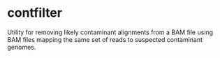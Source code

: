 # contfilter
Utility for removing likely contaminant alignments from a BAM file using BAM files mapping the same set of reads to suspected contaminant genomes.
